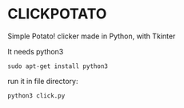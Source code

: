 # CLICKPOTATO
Simple Potato! clicker made in Python, with Tkinter


It needs python3

`sudo apt-get install python3`

run it in file directory:

`python3 click.py`
